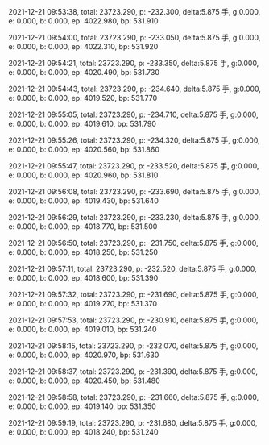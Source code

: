 2021-12-21 09:53:38, total: 23723.290, p: -232.300, delta:5.875 手, g:0.000, e: 0.000, b: 0.000, ep: 4022.980, bp: 531.910

2021-12-21 09:54:00, total: 23723.290, p: -233.050, delta:5.875 手, g:0.000, e: 0.000, b: 0.000, ep: 4022.310, bp: 531.920

2021-12-21 09:54:21, total: 23723.290, p: -233.350, delta:5.875 手, g:0.000, e: 0.000, b: 0.000, ep: 4020.490, bp: 531.730

2021-12-21 09:54:43, total: 23723.290, p: -234.640, delta:5.875 手, g:0.000, e: 0.000, b: 0.000, ep: 4019.520, bp: 531.770

2021-12-21 09:55:05, total: 23723.290, p: -234.710, delta:5.875 手, g:0.000, e: 0.000, b: 0.000, ep: 4019.610, bp: 531.790

2021-12-21 09:55:26, total: 23723.290, p: -234.320, delta:5.875 手, g:0.000, e: 0.000, b: 0.000, ep: 4020.560, bp: 531.860

2021-12-21 09:55:47, total: 23723.290, p: -233.520, delta:5.875 手, g:0.000, e: 0.000, b: 0.000, ep: 4020.960, bp: 531.810

2021-12-21 09:56:08, total: 23723.290, p: -233.690, delta:5.875 手, g:0.000, e: 0.000, b: 0.000, ep: 4019.430, bp: 531.640

2021-12-21 09:56:29, total: 23723.290, p: -233.230, delta:5.875 手, g:0.000, e: 0.000, b: 0.000, ep: 4018.770, bp: 531.500

2021-12-21 09:56:50, total: 23723.290, p: -231.750, delta:5.875 手, g:0.000, e: 0.000, b: 0.000, ep: 4018.250, bp: 531.250

2021-12-21 09:57:11, total: 23723.290, p: -232.520, delta:5.875 手, g:0.000, e: 0.000, b: 0.000, ep: 4018.600, bp: 531.390

2021-12-21 09:57:32, total: 23723.290, p: -231.690, delta:5.875 手, g:0.000, e: 0.000, b: 0.000, ep: 4019.270, bp: 531.370

2021-12-21 09:57:53, total: 23723.290, p: -230.910, delta:5.875 手, g:0.000, e: 0.000, b: 0.000, ep: 4019.010, bp: 531.240

2021-12-21 09:58:15, total: 23723.290, p: -232.070, delta:5.875 手, g:0.000, e: 0.000, b: 0.000, ep: 4020.970, bp: 531.630

2021-12-21 09:58:37, total: 23723.290, p: -231.390, delta:5.875 手, g:0.000, e: 0.000, b: 0.000, ep: 4020.450, bp: 531.480

2021-12-21 09:58:58, total: 23723.290, p: -231.660, delta:5.875 手, g:0.000, e: 0.000, b: 0.000, ep: 4019.140, bp: 531.350

2021-12-21 09:59:19, total: 23723.290, p: -231.680, delta:5.875 手, g:0.000, e: 0.000, b: 0.000, ep: 4018.240, bp: 531.240